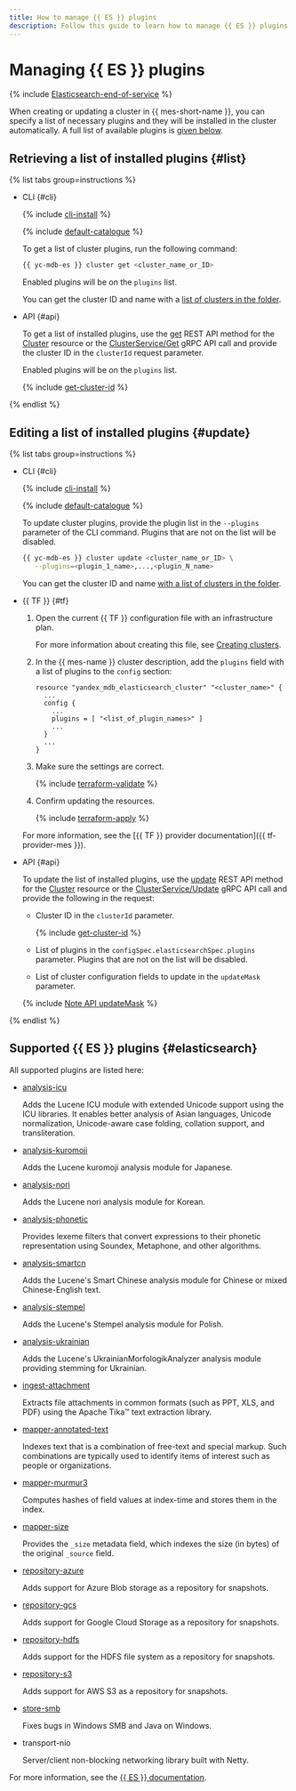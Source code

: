 ```yaml
---
title: How to manage {{ ES }} plugins
description: Follow this guide to learn how to manage {{ ES }} plugins.
---
```


# Managing {{ ES }} plugins

{% include [Elasticsearch-end-of-service](../../_includes/mdb/mes/note-end-of-service.md) %}

When creating or updating a cluster in {{ mes-short-name }}, you can specify a list of necessary plugins and they will be installed in the cluster automatically. A full list of available plugins is [given below](#elasticsearch).

## Retrieving a list of installed plugins {#list}

{% list tabs group=instructions %}

- CLI {#cli}

    {% include [cli-install](../../_includes/cli-install.md) %}

    {% include [default-catalogue](../../_includes/default-catalogue.md) %}

    To get a list of cluster plugins, run the following command:

    ```bash
    {{ yc-mdb-es }} cluster get <cluster_name_or_ID>
    ```

    Enabled plugins will be on the `plugins` list.

    You can get the cluster ID and name with a [list of clusters in the folder](cluster-list.md#list-clusters).

- API {#api}

    To get a list of installed plugins, use the [get](../api-ref/Cluster/get.md) REST API method for the [Cluster](../api-ref/Cluster/index.md) resource or the [ClusterService/Get](../api-ref/grpc/Cluster/get.md) gRPC API call and provide the cluster ID in the `clusterId` request parameter.

    Enabled plugins will be on the `plugins` list.

    {% include [get-cluster-id](../../_includes/managed-elasticsearch/get-cluster-id.md) %}

{% endlist %}

## Editing a list of installed plugins {#update}

{% list tabs group=instructions %}

- CLI {#cli}

    {% include [cli-install](../../_includes/cli-install.md) %}

    {% include [default-catalogue](../../_includes/default-catalogue.md) %}

    To update cluster plugins, provide the plugin list in the `--plugins` parameter of the CLI command. Plugins that are not on the list will be disabled.

    ```bash
    {{ yc-mdb-es }} cluster update <cluster_name_or_ID> \
       --plugins=<plugin_1_name>,...,<plugin_N_name>
    ```

    You can get the cluster ID and name [with a list of clusters in the folder](cluster-list.md#list-clusters).

- {{ TF }} {#tf}

    1. Open the current {{ TF }} configuration file with an infrastructure plan.

        For more information about creating this file, see [Creating clusters](cluster-create.md).

    1. In the {{ mes-name }} cluster description, add the `plugins` field with a list of plugins to the `config` section:

        ```hcl
        resource "yandex_mdb_elasticsearch_cluster" "<cluster_name>" {
          ...
          config {
            ...
            plugins = [ "<list_of_plugin_names>" ]
            ...
          }
          ...
        }
        ```

    1. Make sure the settings are correct.

        {% include [terraform-validate](../../_includes/mdb/terraform/validate.md) %}

    1. Confirm updating the resources.

        {% include [terraform-apply](../../_includes/mdb/terraform/apply.md) %}

    For more information, see the [{{ TF }} provider documentation]({{ tf-provider-mes }}).

- API {#api}

    To update the list of installed plugins, use the [update](../api-ref/Cluster/update.md) REST API method for the [Cluster](../api-ref/Cluster/index.md) resource or the [ClusterService/Update](../api-ref/grpc/Cluster/update.md) gRPC API call and provide the following in the request:
    * Cluster ID in the `clusterId` parameter.

      {% include [get-cluster-id](../../_includes/managed-elasticsearch/get-cluster-id.md) %}
      
    * List of plugins in the `configSpec.elasticsearchSpec.plugins` parameter. Plugins that are not on the list will be disabled.
    * List of cluster configuration fields to update in the `updateMask` parameter.

    {% include [Note API updateMask](../../_includes/note-api-updatemask.md) %}

{% endlist %}

## Supported {{ ES }} plugins {#elasticsearch}

All supported plugins are listed here:

* [analysis-icu](https://www.elastic.co/guide/en/elasticsearch/plugins/current/analysis-icu.html)

    Adds the Lucene ICU module with extended Unicode support using the ICU libraries. It enables better analysis of Asian languages, Unicode normalization, Unicode-aware case folding, collation support, and transliteration.

* [analysis-kuromoji](https://www.elastic.co/guide/en/elasticsearch/plugins/current/analysis-kuromoji.html)

    Adds the Lucene kuromoji analysis module for Japanese.

* [analysis-nori](https://www.elastic.co/guide/en/elasticsearch/plugins/current/analysis-nori.html)

    Adds the Lucene nori analysis module for Korean.

* [analysis-phonetic](https://www.elastic.co/guide/en/elasticsearch/plugins/current/analysis-phonetic.html)

    Provides lexeme filters that convert expressions to their phonetic representation using Soundex, Metaphone, and other algorithms.

* [analysis-smartcn](https://www.elastic.co/guide/en/elasticsearch/plugins/current/analysis-smartcn.html)

    Adds the Lucene's Smart Chinese analysis module for Chinese or mixed Chinese-English text.

* [analysis-stempel](https://www.elastic.co/guide/en/elasticsearch/plugins/current/analysis-stempel.html)

    Adds the Lucene's Stempel analysis module for Polish.

* [analysis-ukrainian](https://www.elastic.co/guide/en/elasticsearch/plugins/current/analysis-ukrainian.html)

    Adds the Lucene's UkrainianMorfologikAnalyzer analysis module providing stemming for Ukrainian.

* [ingest-attachment](https://www.elastic.co/guide/en/elasticsearch/plugins/current/ingest-attachment.html)

    Extracts file attachments in common formats (such as PPT, XLS, and PDF) using the Apache Tika™ text extraction library.

* [mapper-annotated-text](https://www.elastic.co/guide/en/elasticsearch/plugins/current/mapper-annotated-text.html)

    Indexes text that is a combination of free-text and special markup. Such combinations are typically used to identify items of interest such as people or organizations.

* [mapper-murmur3](https://www.elastic.co/guide/en/elasticsearch/plugins/current/mapper-murmur3.html)

    Computes hashes of field values at index-time and stores them in the index.

* [mapper-size](https://www.elastic.co/guide/en/elasticsearch/plugins/current/mapper-size.html)

    Provides the `_size` metadata field, which indexes the size (in bytes) of the original `_source` field.

* [repository-azure](https://www.elastic.co/guide/en/elasticsearch/plugins/current/repository-azure.html)

    Adds support for Azure Blob storage as a repository for snapshots.

* [repository-gcs](https://www.elastic.co/guide/en/elasticsearch/plugins/current/repository-gcs.html)

    Adds support for Google Cloud Storage as a repository for snapshots.

* [repository-hdfs](https://www.elastic.co/guide/en/elasticsearch/plugins/current/repository-hdfs.html)

    Adds support for the HDFS file system as a repository for snapshots.

* [repository-s3](https://www.elastic.co/guide/en/elasticsearch/reference/current/repository-s3.html)

    Adds support for AWS S3 as a repository for snapshots.

* [store-smb](https://www.elastic.co/guide/en/elasticsearch/plugins/current/store-smb.html)

    Fixes bugs in Windows SMB and Java on Windows.

* transport-nio

    Server/client non-blocking networking library built with Netty.

For more information, see the [{{ ES }} documentation](https://www.elastic.co/guide/en/elasticsearch/plugins/current/index.html).
